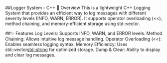 ##Logger System - C++
📌 Overview
This is a lightweight C++ Logging System that provides an efficient way to log messages with different severity levels (INFO, WARN, ERROR). It supports operator overloading (<<), method chaining, and memory-efficient storage using std::vector.

##✨ Features
Log Levels: Supports INFO, WARN, and ERROR levels.
Method Chaining: Allows intuitive log message handling.
Operator Overloading (<<): Enables seamless logging syntax.
Memory Efficiency: Uses std::vector<std::string> for optimized storage.
Dump & Clear: Ability to display and clear log messages.
